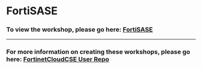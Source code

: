 <h1>FortiSASE</h1><h3>To view the workshop, please go here: <a href="https://fortinetcloudcse.github.io/FortiSASE/">FortiSASE</a></h3><hr><h3>For more information on creating these workshops, please go here: <a href="https://fortinetcloudcse.github.io/UserRepo/">FortinetCloudCSE User Repo</a></h3>